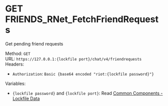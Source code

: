 # GET FRIENDS_RNet_FetchFriendRequests

Get pending friend requests  


Method: `GET`  
URL: `https://127.0.0.1:{lockfile port}/chat/v4/friendrequests`  
Headers:
 - `Authorization`: `Basic {base64 encoded "riot:{lockfile password}"}`

Variables:
 - `{lockfile password}` and `{lockfile port}`: Read [Common Components - Lockfile Data](..\common-components.md#lockfile-data)

